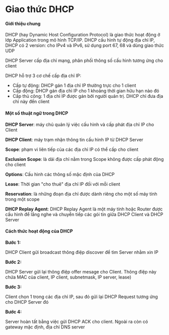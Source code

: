 # Giao thức DHCP

#### Giới thiệu chung

DHCP (hay Dynamic Host Configuration Protocol) là giao thức hoạt động ở lớp Application trong mô hình TCP/IP. DHCP cấu hình tự động địa chỉ IP, DHCP có 2 version: cho IPv4 và IPv6, sử dụng port 67, 68 và dùng giao thức UDP

DHCP Server cấp địa chỉ mạng, phân phối thông số cấu hình tương ứng cho client

DHCP hỗ trợ 3 cơ chế cấp địa chỉ IP:
- Cấp tự động: DHCP gán 1 địa chỉ IP thường trực cho 1 client
- Cấp động: DHCP gán địa chỉ IP cho 1 khoảng thời gian hữu hạn nào đó
- Cấp thủ công: 1 địa chỉ IP được gán bởi người quản trị. DHCP chỉ đưa địa chỉ này đến client

#### Một số thuật ngữ trong DHCP

**DHCP Server**: máy chủ quản lý việc cấu hình và cấp phát địa chỉ IP cho Client

**DHCP Client**: máy trạm nhận thông tin cấu hình IP từ DHCP Server

**Scope**: phạm vi liên tiếp của các địa chỉ IP có thể cấp cho client

**Exclusion Scope**: là dải địa chỉ nằm trong Scope không được cấp phát động cho client

**Options**: Cấu hình các thông số mặc định của DHCP

**Lease**: Thời gian "cho thuê" địa chỉ IP đối với mỗi client

**Reservation**: là những đoạn địa chỉ được dành riêng cho một số máy tính trong một scope

**DHCP Replay Agent**: DHCP Replay Agent là một máy tính hoặc Router được cấu hình để lắng nghe và chuyển tiếp các gói tin giữa DHCP Client và DHCP Server

#### Cách thức hoạt động của DHCP

**Bước 1:**

DHCP Client gửi broadcast thông điệp discover để tìm Server nhằm xin IP

**Bước 2:**

DHCP Server gửi lại thông điệp offer mesage cho Client. Thông điệp này chứa MAC của client, IP client, subnetmask, IP server, lease)

**Bước 3:**

Client chọn 1 trong các địa chỉ IP, sau đó gửi lại DHCP Request tương ứng cho DHCP Server đó

**Bước 4:**

Server hoàn tất bằng việc gửi DHCP ACK cho client. Ngoài ra còn có gateway mặc định, địa chỉ DNS server
